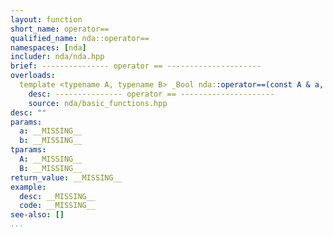 ```yaml
---
layout: function
short_name: operator==
qualified_name: nda::operator==
namespaces: [nda]
includer: nda/nda.hpp
brief: --------------- operator == ---------------------
overloads:
  template <typename A, typename B> _Bool nda::operator==(const A & a, const B & b):
    desc: --------------- operator == ---------------------
    source: nda/basic_functions.hpp
desc: ""
params:
  a: __MISSING__
  b: __MISSING__
tparams:
  A: __MISSING__
  B: __MISSING__
return_value: __MISSING__
example:
  desc: __MISSING__
  code: __MISSING__
see-also: []
...
```


